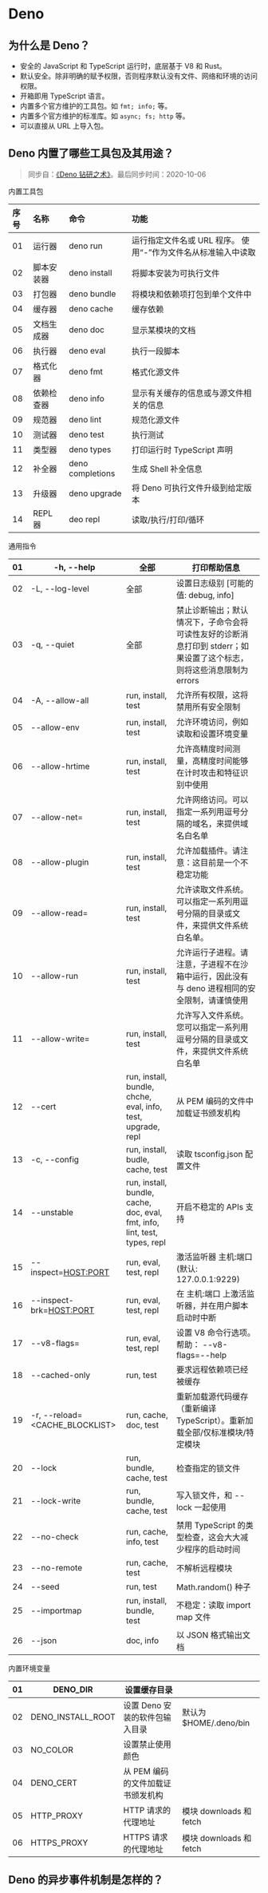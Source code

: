 # Deno

## 为什么是 Deno？

* 安全的 JavaScript 和 TypeScript 运行时，底层基于 V8 和 Rust。
* 默认安全。除非明确的赋予权限，否则程序默认没有文件、网络和环境的访问权限。
* 开箱即用 TypeScript 语言。
* 内置多个官方维护的工具包。如 `fmt; info;` 等。
* 内置多个官方维护的标准库。如 `async; fs; http` 等。
* 可以直接从 URL 上导入包。

## Deno 内置了哪些工具包及其用途？

> 同步自：[《Deno 钻研之术》](https://deno-tutorial.js.org/)。最后同步时间：2020-10-06

内置工具包

| 序号 | 名称       | 命令             | 功能                                                         |
| :--- | :--------- | :--------------- | :----------------------------------------------------------- |
| 01   | 运行器     | deno run         | 运行指定文件名或 URL 程序。 使用“-”作为文件名从标准输入中读取 |
| 02   | 脚本安装器 | deno install     | 将脚本安装为可执行文件                                       |
| 03   | 打包器     | deno bundle      | 将模块和依赖项打包到单个文件中                               |
| 04   | 缓存器     | deno cache       | 缓存依赖                                                     |
| 05   | 文档生成器 | deno doc         | 显示某模块的文档                                             |
| 06   | 执行器     | deno eval        | 执行一段脚本                                                 |
| 07   | 格式化器   | deno fmt         | 格式化源文件                                                 |
| 08   | 依赖检查器 | deno info        | 显示有关缓存的信息或与源文件相关的信息                       |
| 09   | 规范器     | deno lint        | 规范化源文件                                                 |
| 10   | 测试器     | deno test        | 执行测试                                                     |
| 11   | 类型器     | deno types       | 打印运行时 TypeScript 声明                                   |
| 12   | 补全器     | deno completions | 生成 Shell 补全信息                                          |
| 13   | 升级器     | deno upgrade     | 将 Deno 可执行文件升级到给定版本                             |
| 14   | REPL 器    | deo repl         | 读取/执行/打印/循环                                          |

通用指令

| 01   | -h, --help                           | 全部                                                         | 打印帮助信息                                                 |
| ---- | ------------------------------------ | ------------------------------------------------------------ | ------------------------------------------------------------ |
| 02   | -L, --log-level                      | 全部                                                         | 设置日志级别 [可能的值: debug, info]                         |
| 03   | -q, --quiet                          | 全部                                                         | 禁止诊断输出；默认情况下，子命令会将可读性友好的诊断消息打印到 stderr；如果设置了这个标志，则将这些消息限制为 errors |
| 04   | -A, --allow-all                      | run, install, test                                           | 允许所有权限，这将禁用所有安全限制                           |
| 05   | --allow-env                          | run, install, test                                           | 允许环境访问，例如读取和设置环境变量                         |
| 06   | --allow-hrtime                       | run, install, test                                           | 允许高精度时间测量，高精度时间能够在计时攻击和特征识别中使用 |
| 07   | --allow-net=                         | run, install, test                                           | 允许网络访问。可以指定一系列用逗号分隔的域名，来提供域名白名单 |
| 08   | --allow-plugin                       | run, install, test                                           | 允许加载插件。请注意：这目前是一个不稳定功能                 |
| 09   | --allow-read=                        | run, install, test                                           | 允许读取文件系统。可以指定一系列用逗号分隔的目录或文件，来提供文件系统白名单。 |
| 10   | --allow-run                          | run, install, test                                           | 允许运行子进程。请注意，子进程不在沙箱中运行，因此没有与 deno 进程相同的安全限制，请谨慎使用 |
| 11   | --allow-write=                       | run, install, test                                           | 允许写入文件系统。您可以指定一系列用逗号分隔的目录或文件，来提供文件系统白名单 |
| 12   | --cert                               | run, install, bundle, chche, eval, info, test, upgrade, repl | 从 PEM 编码的文件中加载证书颁发机构                          |
| 13   | -c, --config                         | run, install, budle, cache, test                             | 读取 tsconfig.json 配置文件                                  |
| 14   | --unstable                           | run, install, bundle, cache, doc, eval, fmt, info, lint, test, types, repl | 开启不稳定的 APIs 支持                                       |
| 15   | --inspect=[HOST:PORT](host:PORT)     | run, eval, test, repl                                        | 激活监听器 主机:端口 (默认: 127.0.0.1:9229)                  |
| 16   | --inspect-brk=[HOST:PORT](host:PORT) | run, eval, test, repl                                        | 在 主机:端口 上激活监听器，并在用户脚本启动时中断            |
| 17   | --v8-flags=                          | run, eval, test, repl                                        | 设置 V8 命令行选项。帮助： --v8-flags=--help                 |
| 18   | --cached-only                        | run, test                                                    | 要求远程依赖项已经被缓存                                     |
| 19   | -r, --reload=<CACHE_BLOCKLIST>       | run, cache, doc, test                                        | 重新加载源代码缓存（重新编译TypeScript）。重新加载全部/仅标准模块/特定模块 |
| 20   | --lock                               | run, bundle, cache, test                                     | 检查指定的锁文件                                             |
| 21   | --lock-write                         | run, bundle, cache, test                                     | 写入锁文件，和 --lock 一起使用                               |
| 22   | --no-check                           | run, cache, info, test                                       | 禁用 TypeScript 的类型检查，这会大大减少程序的启动时间       |
| 23   | --no-remote                          | run, cache, test                                             | 不解析远程模块                                               |
| 24   | --seed                               | run, test                                                    | Math.random() 种子                                           |
| 25   | --importmap                          | run, install, bundle, test                                   | 不稳定：读取 import map 文件                                 |
| 26   | --json                               | doc, info                                                    | 以 JSON 格式输出文档                                         |

内置环境变量

| 01   | DENO_DIR          | 设置缓存目录                      |                         |
| ---- | ----------------- | --------------------------------- | ----------------------- |
| 02   | DENO_INSTALL_ROOT | 设置 Deno 安装的软件包输入目录    | 默认为 $HOME/.deno/bin  |
| 03   | NO_COLOR          | 设置禁止使用颜色                  |                         |
| 04   | DENO_CERT         | 从 PEM 编码的文件加载证书颁发机构 |                         |
| 05   | HTTP_PROXY        | HTTP 请求的代理地址               | 模块 downloads 和 fetch |
| 06   | HTTPS_PROXY       | HTTPS 请求的代理地址              | 模块 downloads 和 fetch |

## Deno 的异步事件机制是怎样的？

